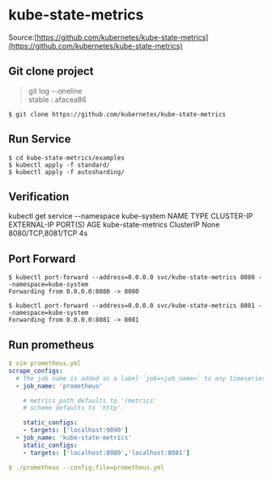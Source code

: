 # kube-state-metrics
Source:[https://github.com/kubernetes/kube-state-metrics](https://github.com/kubernetes/kube-state-metrics)

## Git clone project
> git log --oneline <br>
> stable : afacea86
```shell
$ git clone https://github.com/kubernetes/kube-state-metrics
```
## Run Service
```shell
$ cd kube-state-metrics/examples
$ kubectl apply -f standard/
$ kubectl apply -f autosharding/
```
## Verification
kubectl get service --namespace kube-system
NAME                 TYPE        CLUSTER-IP    EXTERNAL-IP   PORT(S)                  AGE
kube-state-metrics   ClusterIP   None          <none>        8080/TCP,8081/TCP        4s
## Port Forward
```shell
$ kubectl port-forward --address=0.0.0.0 svc/kube-state-metrics 8080 --namespace=kube-system
Forwarding from 0.0.0.0:8080 -> 8080

$ kubectl port-forward --address=0.0.0.0 svc/kube-state-metrics 8081 --namespace=kube-system
Forwarding from 0.0.0.0:8081 -> 8081
```
## Run prometheus
```yaml
$ vim prometheus.yml 
scrape_configs:
  # The job name is added as a label `job=<job_name>` to any timeseries scraped from this config.
  - job_name: 'prometheus'

    # metrics_path defaults to '/metrics'
    # scheme defaults to 'http'.

    static_configs:
    - targets: ['localhost:9090']
  - job_name: 'kube-state-metrics'
    static_configs:
    - targets: ['localhost:8080','localhost:8081']

$ ./prometheus --config.file=prometheus.yml
```